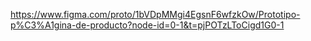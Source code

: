 https://www.figma.com/proto/1bVDpMMgi4EgsnF6wfzkOw/Prototipo-p%C3%A1gina-de-producto?node-id=0-1&t=pjPOTzLToCigd1G0-1